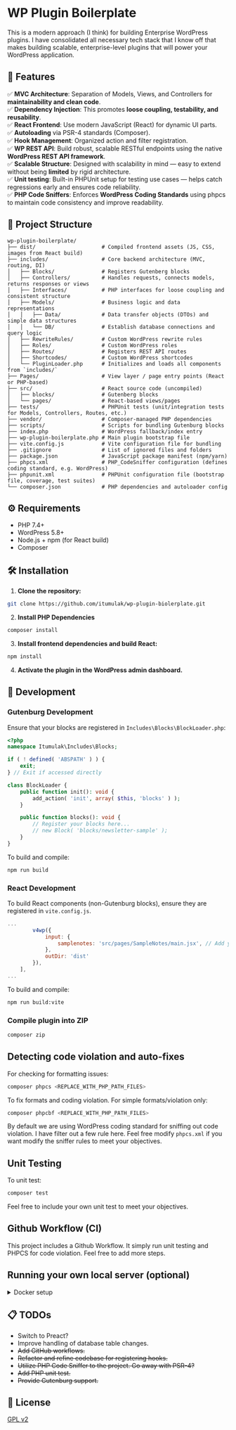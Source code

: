 # WP Plugin Boilerplate

This is a modern approach (I think) for building Enterprise WordPress plugins. I have consolidated all necessary tech stack that I know off that makes building scalable, enterprise-level plugins that will power your WordPress application.
## 🚀 Features

✅ **MVC Architecture**: Separation of Models, Views, and Controllers for **maintainability and clean code**. <br>
✅ **Dependency Injection**: This promotes **loose coupling, testability, and reusability**. <br>
✅ **React Frontend**: Use modern JavaScript (React) for dynamic UI parts. <br>
✅ **Autoloading** via PSR-4 standards (Composer). <br>
✅ **Hook Management**: Organized action and filter registration. <br>
✅ **WP REST API**: Build robust, scalable RESTful endpoints using the native **WordPress REST API framework**. <br>
✅ **Scalable Structure**: Designed with scalability in mind — easy to extend without being **limited** by rigid architecture. <br>
✅ **Unit testing**: Built-in PHPUnit setup for testing use cases — helps catch regressions early and ensures code reliability. <br>
✅ **PHP Code Sniffers**: Enforces **WordPress Coding Standards** using phpcs to maintain code consistency and improve readability. <br>

## 📁 Project Structure

```
wp-plugin-boilerplate/
├── dist/                     # Compiled frontend assets (JS, CSS, images from React build)
├── includes/                 # Core backend architecture (MVC, routing, DI)
│   ├── Blocks/               # Registers Gutenberg blocks
│   ├── Controllers/          # Handles requests, connects models, returns responses or views
│   ├── Interfaces/           # PHP interfaces for loose coupling and consistent structure
│   ├── Models/               # Business logic and data representations
│   │   ├── Data/             # Data transfer objects (DTOs) and simple data structures
│   │   └── DB/               # Establish database connections and query logic
│   ├── RewriteRules/         # Custom WordPress rewrite rules
│   ├── Roles/                # Custom WordPress roles
│   ├── Routes/               # Registers REST API routes
│   ├── Shortcodes/           # Custom WordPress shortcodes
│   └── PluginLoader.php      # Initializes and loads all components from `includes/`
├── Pages/                    # View layer / page entry points (React or PHP-based)
├── src/                      # React source code (uncompiled)
│   ├── blocks/               # Gutenberg blocks
│   └── pages/                # React-based views/pages
├── tests/                    # PHPUnit tests (unit/integration tests for Models, Controllers, Routes, etc.)
├── vendor/                   # Composer-managed PHP dependencies
├── scripts/                  # Scripts for bundling Gutenburg blocks
├── index.php                 # WordPress fallback/index entry
├── wp-plugin-boilerplate.php # Main plugin bootstrap file
├── vite.config.js            # Vite configuration file for bundling
├── .gitignore                # List of ignored files and folders
├── package.json              # JavaScript package manifest (npm/yarn)
├── phpcs.xml                 # PHP_CodeSniffer configuration (defines coding standard, e.g. WordPress)
├── phpunit.xml               # PHPUnit configuration file (bootstrap file, coverage, test suites)
└── composer.json             # PHP dependencies and autoloader config
```

## ⚙️ Requirements

- PHP 7.4+
- WordPress 5.8+
- Node.js + npm (for React build)
- Composer

## 🛠️ Installation

1. **Clone the repository:**

```sh
git clone https://github.com/itumulak/wp-plugin-biolerplate.git
```

2. **Install PHP Dependencies**

```sh
composer install
```

3. **Install frontend dependencies and build React:**

```sh
npm install
```

4. **Activate the plugin in the WordPress admin dashboard.**

## 🧪 Development

### Gutenburg Development

Ensure that your blocks are registered in ``Includes\Blocks\BlockLoader.php``:

```php
<?php
namespace Itumulak\Includes\Blocks;

if ( ! defined( 'ABSPATH' ) ) {
	exit;
} // Exit if accessed directly

class BlockLoader {
	public function init(): void {
		add_action( 'init', array( $this, 'blocks' ) );
	}

	public function blocks(): void {
		// Register your blocks here...
		// new Block( 'blocks/newsletter-sample' );
	}
}

```

To build and compile:

```sh
npm run build
```

### React Development

To build React components (non-Gutenburg blocks), ensure they are registered in ``vite.config.js``.

```js
...
        v4wp({
            input: {
                samplenotes: 'src/pages/SampleNotes/main.jsx', // Add your react components.
            },
            outDir: 'dist'
        }),
    ],
...
```

To build and compile:

```sh
npm run build:vite
```

### Compile plugin into ZIP

```sh
composer zip
```

## Detecting code violation and auto-fixes

For checking for formatting issues:

```sh
composer phpcs <REPLACE_WITH_PHP_PATH_FILES>

```

To fix formats and coding violation. For simple formats/violation only:

```sh
composer phpcbf <REPLACE_WITH_PHP_PATH_FILES>
```

By default we are using WordPress coding standard for sniffing out code violation. I have filter out a few rule here. Feel free modify ``phpcs.xml`` if you want modify the sniffer rules to meet your objectives.

## Unit Testing

To unit test:

```sh
composer test
```

Feel free to include your own unit test to meet your objectives.

## Github Workflow (CI)

This project includes a Github Workflow. It simply run unit testing and PHPCS for code violation. Feel free to add more steps.

## Running your own local server (optional)

<details>

<summary>Docker setup</summary> <br/>

### 📋 Prerequisites

- Install [Docker](https://www.docker.com/get-started/).

Clone ``wp-docker-server``:

```sh
git clone https://github.com/itumulak/wp-docker-server
```

> [!TIP]
> Modify values in `.env` such as ports, DB name, DB password, etc. to your preference.

Run `docker-compose.yml`.

```sh
docker compose up -d
```

Go to https://localhost:8080 (or what port you have define in `.env`) and complete the wordpress installation.

Copy the whole WP Plugin Boilerplate folder into your working wordpress docker instance.

```sh
cp -r <PATH_OF_WP_PLUGIN_BOILERPLATE> /var/www/html/<PROJECT_NAME_PATH>/wordpress_data/wp-content/plugins/
```

</details>



## 📋 TODOs
- Switch to Preact?
- Improve handling of database table changes.
- ~~Add GitHub workflows.~~
- ~~Refactor and refine codebase for registering hooks.~~
- ~~Utilize PHP Code Sniffer to the project. Go away with PSR-4?~~
- ~~Add PHP unit test.~~
- ~~Provide Gutenburg support.~~

## 📜 License
[GPL v2](https://www.gnu.org/licenses/old-licenses/gpl-2.0.en.html)
